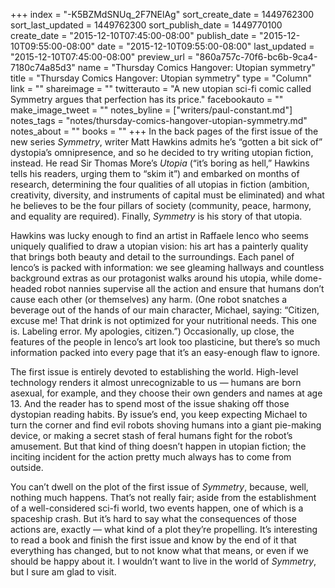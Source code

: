 +++
index = "-K5BZMdSNUq_2F7NElAg"
sort_create_date = 1449762300
sort_last_updated = 1449762300
sort_publish_date = 1449770100
create_date = "2015-12-10T07:45:00-08:00"
publish_date = "2015-12-10T09:55:00-08:00"
date = "2015-12-10T09:55:00-08:00"
last_updated = "2015-12-10T07:45:00-08:00"
preview_url = "860a757c-70f6-bc6b-9ca4-7180c74a85d3"
name = "Thursday Comics Hangover: Utopian symmetry"
title = "Thursday Comics Hangover: Utopian symmetry"
type = "Column"
link = ""
shareimage = ""
twitterauto = "A new utopian sci-fi comic called Symmetry argues that perfection has its price."
facebookauto = ""
make_image_tweet = ""
notes_byline = ["writers/paul-constant.md"]
notes_tags = "notes/thursday-comics-hangover-utopian-symmetry.md"
notes_about = ""
books = ""
+++
In the back pages of the first issue of the new series *Symmetry*, writer Matt Hawkins admits he’s “gotten a bit sick of” dystopia’s omnipresence, and so he decided to try writing utopian fiction, instead. He read Sir Thomas More’s *Utopia* (“it’s boring as hell,” Hawkins tells his readers, urging them to “skim it”) and embarked on months of research, determining the four qualities of all utopias in fiction (ambition, creativity, diversity, and instruments of capital must be eliminated) and what he believes to be the four pillars of society (community, peace, harmony, and equality are required). Finally, *Symmetry* is his story of that utopia.

Hawkins was lucky enough to find an artist in Raffaele Ienco who seems uniquely qualified to draw a utopian vision: his art has a painterly quality that brings both beauty and detail to the surroundings. Each panel of Ienco’s is packed with information: we see gleaming hallways and countless background extras as our protagonist walks around his utopia, while dome-headed robot nannies supervise all the action and ensure that humans don’t cause each other (or themselves) any harm. (One robot snatches a beverage out of the hands of our main character, Michael, saying: “Citizen, excuse me! That drink is not optimized for your nutritional needs. This one is. Labeling error. My apologies, citizen.”) Occasionally, up close, the features of the people in Ienco’s art look too plasticine, but there’s so much information packed into every page that it’s an easy-enough flaw to ignore.

The first issue is entirely devoted to establishing the world. High-level technology renders it almost unrecognizable to us — humans are born asexual, for example, and they choose their own genders and names at age 13. And the reader has to spend most of the issue shaking off those dystopian reading habits. By issue’s end, you keep expecting Michael to turn the corner and find evil robots shoving humans into a giant pie-making device, or making a secret stash of feral humans fight for the robot’s amusement. But that kind of thing doesn’t happen in utopian fiction; the inciting incident for the action pretty much always has to come from outside.

You can’t dwell on the plot of the first issue of *Symmetry*, because, well, nothing much happens. That’s not really fair; aside from the establishment of a well-considered sci-fi world, two events happen, one of which is a spaceship crash. But it’s hard to say what the consequences of those actions are, exactly — what kind of a plot they’re propelling. It’s interesting to read a book and finish the first issue and know by the end of it that everything has changed, but to not know what that means, or even if we should be happy about it. I wouldn’t want to live in the world of *Symmetry*, but I sure am glad to visit.